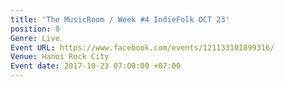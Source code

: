 ```yaml
---
title: 'The MusicRoom / Week #4 IndieFolk OCT 23'
position: 0
Genre: Live
Event URL: https://www.facebook.com/events/121133101899316/
Venue: Hanoi Rock City
Event date: 2017-10-23 07:00:00 +07:00
---
```


